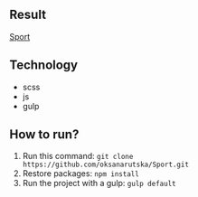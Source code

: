 
## Result
[Sport](https://oksanarutska.github.io/Sport/public/)
## Technology
- scss
- js
- gulp

## How to run?
1. Run this command: ```git clone https://github.com/oksanarutska/Sport.git```
2. Restore packages: ```npm install```
3. Run the project with a gulp: ```gulp default```




